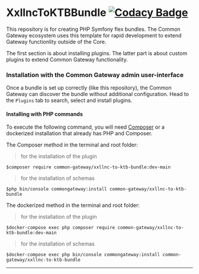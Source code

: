 # XxllncToKTBBundle [![Codacy Badge](https://app.codacy.com/project/badge/Grade/980ea2efc85a427ea909518f29506ff6)](https://app.codacy.com/gh/CommonGateway/XxllncToKTBBundle/dashboard?utm_source=gh\&utm_medium=referral\&utm_content=\&utm_campaign=Badge_grade)

This repository is for creating PHP Symfony flex bundles. The Common Gateway ecosystem  uses this template for rapid development to extend Gateway functionlity outside of the Core.

The first section is about installing plugins. The latter part is about custom plugins to extend Common Gateway functionality.

### Installation with the Common Gateway admin user-interface

Once a bundle is set up correctly (like this repository), the Common Gateway can discover the bundle without additional configuration. Head to the `Plugins` tab to search, select and install plugins.

#### Installing with PHP commands

To execute the following command, you will need [Composer](https://getcomposer.org/download/) or a dockerized installation that already has PHP and Composer.

The Composer method in the terminal and root folder:

> for the installation of the plugin

`$composer require common-gateway/xxllnc-to-ktb-bundle:dev-main`

> for the installation of schemas

`$php bin/console commongateway:install common-gateway/xxllnc-to-ktb-bundle`

The dockerized method in the terminal and root folder:

> for the installation of the plugin

`$docker-compose exec php composer require common-gateway/xxllnc-to-ktb-bundle:dev-main`

> for the installation of schemas

`$docker-compose exec php bin/console commongateway:install common-gateway/xxllnc-to-ktb-bundle`

***